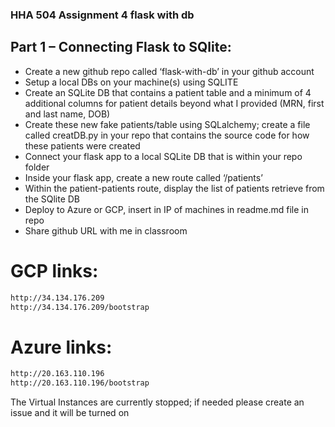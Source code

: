 ### HHA 504 Assignment 4 flask with db 
## Part 1 – Connecting Flask to SQlite:
* Create a new github repo called ‘flask-with-db’ in your
github account
* Setup a local DBs on your machine(s) using SQLITE
* Create an SQLite DB that contains a patient table and a minimum of 4 additional columns for patient details beyond what I provided (MRN, first and last name, DOB)
* Create these new fake patients/table using SQLalchemy; create a file called creatDB.py in your repo that contains the source code for how these patients were created
* Connect your flask app to a local SQLite DB that is within your repo folder
* Inside your flask app, create a new route called ‘/patients’
* Within the patient-patients route, display the list of patients retrieve from the SQlite DB
* Deploy to Azure or GCP, insert in IP of machines in readme.md file in repo
* Share github URL with me in classroom

# GCP links: 
```sh 
http://34.134.176.209
http://34.134.176.209/bootstrap
```

# Azure links: 
```sh 
http://20.163.110.196
http://20.163.110.196/bootstrap
```

The Virtual Instances are currently stopped; if needed please create an issue and it will be turned on 